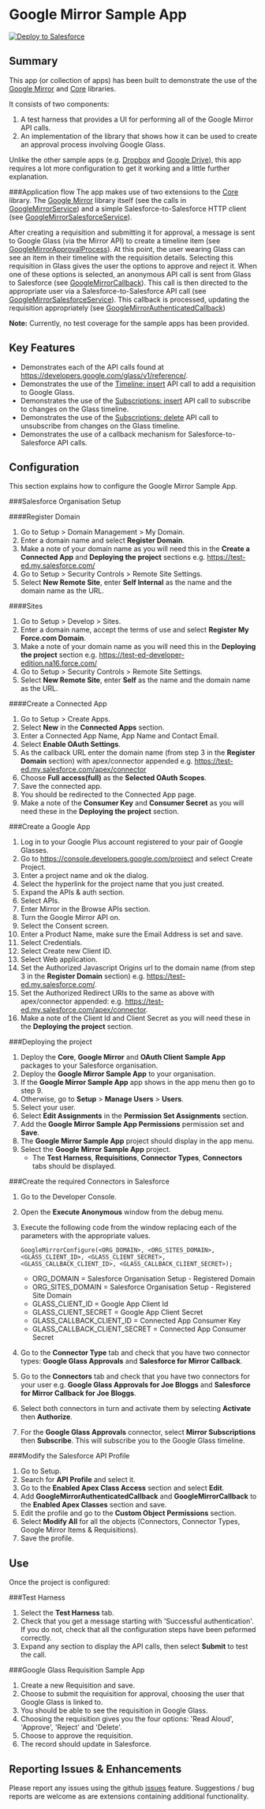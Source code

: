 Google Mirror Sample App
========================

<a href="https://githubsfdeploy.herokuapp.com?owner=financialforcedev&repo=ffhttp-googlemirror-samples">
    <img alt="Deploy to Salesforce"
        src="https://raw.githubusercontent.com/afawcett/githubsfdeploy/master/src/main/webapp/resources/img/deploy.png">
</a>

Summary
-------

This app (or collection of apps) has been built to demonstrate the use of the [Google Mirror](https://github.com/financialforcedev/ffhttp-googlemirror) and [Core](https://github.com/financialforcedev/ffhttp-core) libraries. 

It consists of two components:

1. A test harness that provides a UI for performing all of the Google Mirror API calls.
2. An implementation of the library that shows how it can be used to create an approval process involving Google Glass.

Unlike the other sample apps (e.g. [Dropbox](https://github.com/financialforcedev/ffhttp-dropbox-samples) and [Google Drive](https://github.com/financialforcedev/ffhttp-googledrive-samples)), this app requires a lot more configuration to get it working and a little further explanation.

###Application flow
The app makes use of two extensions to the [Core](https://github.com/financialforcedev/ffhttp-core) library. The [Google Mirror](https://github.com/financialforcedev/ffhttp-googlemirror) library itself (see the calls in [GoogleMirrorService](https://github.com/financialforcedev/ffhttp-googlemirror/blob/master/src/classes/GoogleMirrorService.cls)) and a simple Salesforce-to-Salesforce HTTP client (see [GoogleMirrorSalesforceService](https://github.com/financialforcedev/ffhttp-googlemirror/blob/master/src/classes/GoogleMirrorSalesforceService.cls)).

After creating a requisition and submitting it for approval, a message is sent to Google Glass (via the Mirror API) to create a timeline item (see [GoogleMirrorApprovalProcess](https://github.com/financialforcedev/ffhttp-googlemirror/blob/master/src/classes/GoogleMirrorApprovalProcess.cls)). At this point, the user wearing Glass can see an item in their timeline with the requisition details. Selecting this requisition in Glass gives the user the options to approve and reject it. When one of these options is selected, an anonymous API call is sent from Glass to Salesforce (see [GoogleMirrorCallback](https://github.com/financialforcedev/ffhttp-googlemirror/blob/master/src/classes/GoogleMirrorCallback.cls)). This call is then directed to the appropriate user via a Salesforce-to-Salesforce API call (see [GoogleMirrorSalesforceService](https://github.com/financialforcedev/ffhttp-googlemirror/blob/master/src/classes/GoogleMirrorSalesforceService.cls)). This callback is processed, updating the requisition appropriately (see [GoogleMirrorAuthenticatedCallback](https://github.com/financialforcedev/ffhttp-googlemirror/blob/master/src/classes/GoogleMirrorAuthenticatedCallback.cls))

**Note:** Currently, no test coverage for the sample apps has been provided.

Key Features
------------
+ Demonstrates each of the API calls found at https://developers.google.com/glass/v1/reference/.
+ Demonstrates the use of the [Timeline: insert](https://developers.google.com/glass/v1/reference/timeline/insert) API call to add a requisition to Google Glass.
+ Demonstrates the use of the [Subscriptions: insert](https://developers.google.com/glass/v1/reference/subscriptions/insert) API call to subscribe to changes on the Glass timeline.
+ Demonstrates the use of the [Subscriptions: delete](https://developers.google.com/glass/v1/reference/subscriptions/delete) API call to unsubscribe from changes on the Glass timeline.
+ Demonstrates the use of a callback mechanism for Salesforce-to-Salesforce API calls.

Configuration
-------------

This section explains how to configure the Google Mirror Sample App.

###Salesforce Organisation Setup

####Register Domain
1. Go to Setup > Domain Management > My Domain.
2. Enter a domain name and select **Register Domain**.
3. Make a note of your domain name as you will need this in the  **Create a Connected App** and **Deploying the project** sections e.g. https://test-ed.my.salesforce.com/
4. Go to Setup > Security Controls > Remote Site Settings.
5. Select **New Remote Site**, enter **Self Internal** as the name and the domain name as the URL.

####Sites
1. Go to Setup > Develop > Sites.
2. Enter a domain name, accept the terms of use and select **Register My Force.com Domain**.
3. Make a note of your domain name as you will need this in the **Deploying the project** section e.g. https://test-ed-developer-edition.na16.force.com/
4. Go to Setup > Security Controls > Remote Site Settings.
5. Select **New Remote Site**, enter **Self** as the name and the domain name as the URL.

####Create a Connected App
1. Go to Setup > Create Apps.
2. Select **New** in the **Connected Apps** section.
3. Enter a Connected App Name, App Name and Contact Email.
4. Select **Enable OAuth Settings**.
5. As the callback URL enter the domain name (from step 3 in the **Register Domain** section) with apex/connector appended e.g. https://test-ed.my.salesforce.com/apex/connector
6. Choose **Full access(full)** as the **Selected OAuth Scopes**.
7. Save the connected app.
8. You should be redirected to the Connected App page.
9. Make a note of the **Consumer Key** and **Consumer Secret** as you will need these in the **Deploying the project** section.

###Create a Google App

1. Log in to your Google Plus account registered to your pair of Google Glasses.
2. Go to https://console.developers.google.com/project and select Create Project.
3. Enter a project name and ok the dialog.
4. Select the hyperlink for the project name that you just created.
5. Expand the APIs & auth section.
6. Select APIs.
7. Enter Mirror in the Browse APIs section.
8. Turn the Google Mirror API on.
9. Select the Consent screen.
10. Enter a Product Name, make sure the Email Address is set and save.
11. Select Credentials.
12. Select Create new Client ID.
13. Select Web application.
14. Set the Authorized Javascript Origins url to the domain name (from step 3 in the **Register Domain** section) e.g. https://test-ed.my.salesforce.com/.
15. Set the Authorized Redirect URIs to the same as above with apex/connector appended: e.g. https://test-ed.my.salesforce.com/apex/connector.
16. Make a note of the Client Id and Client Secret as you will need these in the **Deploying the project** section.

###Deploying the project

1. Deploy the **Core**, **Google Mirror** and **OAuth Client Sample App** packages to your Salesforce organisation.
2. Deploy the **Google Mirror Sample App** to your organisation.
3. If the **Google Mirror Sample App** app shows in the app menu then go to step 9.
4. Otherwise, go to **Setup** > **Manage Users** > **Users**.
5. Select your user.
6. Select **Edit Assignments** in the **Permission Set Assignments** section.
7. Add the **Google Mirror Sample App Permissions** permission set and **Save**.
8. The **Google Mirror Sample App** project should display in the app menu. 
9. Select the **Google Mirror Sample App** project. 
    + The **Test Harness**, **Requisitions**, **Connector Types**, **Connectors** tabs should be displayed.

###Create the required Connectors in Salesforce

1. Go to the Developer Console.
2. Open the **Execute Anonymous** window from the debug menu.
3. Execute the following code from the window replacing each of the parameters with the appropriate values.

    ```
    GoogleMirrorConfigure(<ORG_DOMAIN>, <ORG_SITES_DOMAIN>, <GLASS_CLIENT_ID>, <GLASS_CLIENT_SECRET>, <GLASS_CALLBACK_CLIENT_ID>, <GLASS_CALLBACK_CLIENT_SECRET>); 
    ```

    + ORG_DOMAIN = Salesforce Organisation Setup - Registered Domain
    + ORG_SITES_DOMAIN = Salesforce Organisation Setup - Registered Site Domain
    + GLASS_CLIENT_ID = Google App Client Id
    + GLASS_CLIENT_SECRET =  Google App Client Secret
    + GLASS_CALLBACK_CLIENT_ID = Connected App Consumer Key
    + GLASS_CALLBACK_CLIENT_SECRET = Connected App Consumer Secret

4. Go to the **Connector Type** tab and check that you have two connector types: **Google Glass Approvals** and **Salesforce for Mirror Callback**.
5. Go to the **Connectors** tab and check that you have two connectors for your user e.g. **Google Glass Approvals for Joe Bloggs** and **Salesforce for Mirror Callback for Joe Bloggs**.
6. Select both connectors in turn and activate them by selecting **Activate** then **Authorize**.
7. For the **Google Glass Approvals** connector, select **Mirror Subscriptions** then **Subscribe**. This will subscribe you to the Google Glass timeline.

###Modify the Salesforce API Profile
1. Go to Setup.
2. Search for **API Profile** and select it.
3. Go to the **Enabled Apex Class Access** section and select **Edit**.
4. Add **GoogleMirrorAuthenticatedCallback** and **GoogleMirrorCallback** to the **Enabled Apex Classes** section and save.
5. Edit the profile and go to the **Custom Object Permissions** section.
6. Select **Modify All** for all the objects (Connectors, Connector Types, Google Mirror Items & Requisitions).
7. Save the profile.

Use
---
Once the project is configured:

###Test Harness
1. Select the **Test Harness** tab.
2. Check that you get a message starting with 'Successful authentication'. If you do not, check that all the configuration steps have been peformed correctly.
3. Expand any section to display the API calls, then select **Submit** to test the call.

###Google Glass Requisition Sample App

1. Create a new Requisition and save.
2. Choose to submit the requisition for approval, choosing the user that Google Glass is linked to.
3. You should be able to see the requisition in Google Glass.
4. Choosing the requisition gives you the four options: 'Read Aloud', 'Approve', 'Reject' and 'Delete'.
5. Choose to approve the requisition.
6. The record should update in Salesforce.

Reporting Issues & Enhancements
-------------------------------

Please report any issues using the github [issues](https://github.com/financialforcedev/ffhttp-googlemirror-samples/issues) feature. Suggestions / bug reports are welcome as are extensions containing additional functionality.
